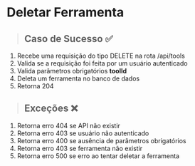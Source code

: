 # Deletar Ferramenta

> ## Caso de Sucesso ✅

1. Recebe uma requisição do tipo DELETE na rota /api/tools
2. Valida se a requisição foi feita por um usuário autenticado
3. Valida parâmetros obrigatórios **toolId**
4. Deleta um ferramenta no banco de dados
5. Retorna 204

> ## Exceções ❌

1. Retorna erro 404 se API não existir
2. Retorna erro 403 se usuário não autenticado
3. Retorna erro 400 se ausência de parâmetros obrigatórios
4. Retorna erro 403 se ferramenta não existir
5. Retorna erro 500 se erro ao tentar deletar a ferramenta